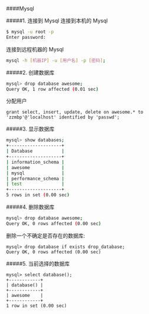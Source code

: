 ####Mysql

#####1. 连接到 Mysql
连接到本机的 Mysql

```bash
$ mysql -u root -p                                                                                               ‹ruby-2.2.4›
Enter password:
```
连接到远程机器的 Mysql

```bash
mysql -h [机器IP] -u [用户名] -p [密码];
```
#####2. 创建数据库

```bash
mysql> drop database awesome;
Query OK, 1 row affected (0.01 sec)
```
分配用户

```
grant select, insert, update, delete on awesome.* to 'zzmbp'@'localhost' identified by 'passwd';
```

#####3. 显示数据库

```bash
mysql> show databases;
+--------------------+
| Database           |
+--------------------+
| information_schema |
| awesome            |
| mysql              |
| performance_schema |
| test               |
+--------------------+
5 rows in set (0.00 sec)
```
#####4. 删除数据库

```bash
mysql> drop database awesome;
Query OK, 0 rows affected (0.00 sec)
```
删除一个不确定是否存在的数据库:

```
mysql> drop database if exists drop_database;
Query OK, 0 rows affected (0.00 sec)
```

#####5. 当前选择的数据库

```
mysql> select database();
+------------+
| database() |
+------------+
| awesome    |
+------------+
1 row in set (0.00 sec)
```